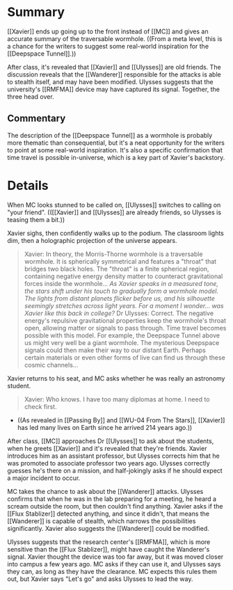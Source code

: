 # Summary
[[Xavier]] ends up going up to the front instead of [[MC]] and gives an accurate summary of the traversable wormhole. ((From a meta level, this is a chance for the writers to suggest some real-world inspiration for the [[Deepspace Tunnel]].))

After class, it's revealed that [[Xavier]] and [[Ulysses]] are old friends. The discussion reveals that the [[Wanderer]] responsible for the attacks is able to stealth itself, and may have been modified. Ulysses suggests that the university's [[RMFMA]] device may have captured its signal. Together, the three head over.

## Commentary
The description of the [[Deepspace Tunnel]] as a wormhole is probably more thematic than consequential, but it's a neat opportunity for the writers to point at some real-world inspiration. It's also a specific confirmation that time travel is possible in-universe, which is a key part of Xavier's backstory.
 
# Details
When MC looks stunned to be called on, [[Ulysses]] switches to calling on "your friend". (([[Xavier]] and [[Ulysses]] are already friends, so Ulysses is teasing them a bit.))

Xavier sighs, then confidently walks up to the podium. The classroom lights dim, then a holographic projection of the universe appears.
> Xavier: In theory, the Morris-Thorne wormhole is a traversable wormhole. It is spherically symmetrical and features a "throat" that bridges two black holes. The "throat" is a finite spherical region, containing negative energy density matter to counteract gravitational forces inside the wormhole...
> *As Xavier speaks in a measured tone, the stars shift under his touch to gradually form a wormhole model. The lights from distant planets flicker before us, and his silhouette seemingly stretches across light years. For a moment I wonder... was Xavier like this back in college?*
> Dr Ulysses: Correct. The negative energy's repulsive gravitational properties keep the wormhole's throat open, allowing matter or signals to pass through. Time travel becomes possible with this model. For example, the Deepspace Tunnel above us might very well be a giant wormhole. The mysterious Deepspace signals could then make their way to our distant Earth. Perhaps certain materials or even other forms of live can find us through these cosmic channels...

Xavier returns to his seat, and MC asks whether he was really an astronomy student.
> Xavier: Who knows. I have too many diplomas at home. I need to check first.
* ((As revealed in [[Passing By]] and [[WU-04 From The Stars]], [[Xavier]] has led many lives on Earth since he arrived 214 years ago.))

After class, [[MC]] approaches Dr [[Ulysses]] to ask about the students, when he greets [[Xavier]] and it's revealed that they're friends. Xavier introduces him as an assistant professor, but Ulysses corrects him that he was promoted to associate professor two years ago. Ulysses correctly guesses he's there on a mission, and half-jokingly asks if he should expect a major incident to occur.

MC takes the chance to ask about the [[Wanderer]] attacks. Ulysses confirms that when he was in the lab preparing for a meeting, he heard a scream outside the room, but then couldn't find anything. Xavier asks if the [[Flux Stablizer]] detected anything, and since it didn't, that means the [[Wanderer]] is capable of stealth, which narrows the possibilities significantly. Xavier also suggests the [[Wanderer]] could be modified.

Ulysses suggests that the research center's [[RMFMA]], which is more sensitive than the [[Flux Stablizer]], might have caught the Wanderer's signal. Xavier thought the device was too far away, but it was moved closer into campus a few years ago. MC asks if they can use it, and Ulysses says they can, as long as they have the clearance. MC expects this rules them out, but Xavier says "Let's go" and asks Ulysses to lead the way.